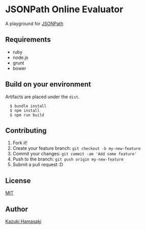 # JSONPath Online Evaluator
A playground for [JSONPath](http://goessner.net/articles/JsonPath/)

## Requirements
- ruby
- node.js
- grunt
- bower

## Build on your environment
Artifacts are placed under the `dist`.

```
  $ bundle install
  $ npm install
  $ npm run build
```

## Contributing

1. Fork it!
2. Create your feature branch: `git checkout -b my-new-feature`
3. Commit your changes: `git commit -am 'Add some feature'`
4. Push to the branch: `git push origin my-new-feature`
5. Submit a pull request :D

## License
[MIT](http://opensource.org/licenses/MIT)

## Author
[Kazuki Hamasaki](http://ashphy.com)
